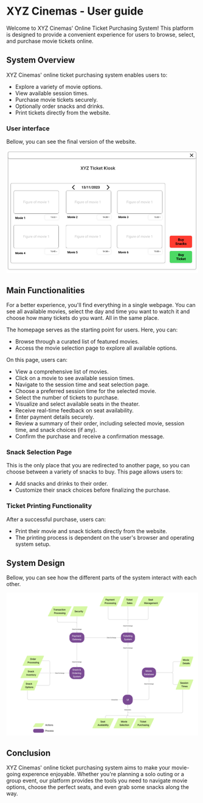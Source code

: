 # XYZ Cinemas - User guide


Welcome to XYZ Cinemas' Online Ticket Purchasing System! This platform is designed to provide a convenient experience for users to browse, select, and purchase movie tickets online.

## System Overview

XYZ Cinemas' online ticket purchasing system enables users to:
- Explore a variety of movie options.
- View available session times.
- Purchase movie tickets securely.
- Optionally order snacks and drinks.
- Print tickets directly from the website.

### User interface

Bellow, you can see the final version of the website.

![User Interface image](user_interface.png)

## Main Functionalities

For a better experience, you'll find everything in a single webpage. You can see all available movies, select the day and time you want to watch it and choose how many tickets do you want. All in the same place.

The homepage serves as the starting point for users. Here, you can:
- Browse through a curated list of featured movies.
- Access the movie selection page to explore all available options.

On this page, users can:
- View a comprehensive list of movies.
- Click on a movie to see available session times.
- Navigate to the session time and seat selection page.
- Choose a preferred session time for the selected movie.
- Select the number of tickets to purchase.
- Visualize and select available seats in the theater.
- Receive real-time feedback on seat availability.
- Enter payment details securely.
- Review a summary of their order, including selected movie, session time, and snack choices (if any).
- Confirm the purchase and receive a confirmation message.

### Snack Selection Page

This is the only place that you are redirected to another page, so you can choose between a variety of snacks to buy.
This page allows users to:
- Add snacks and drinks to their order.
- Customize their snack choices before finalizing the purchase.

### Ticket Printing Functionality

After a successful purchase, users can:
- Print their movie and snack tickets directly from the website.
- The printing process is dependent on the user's browser and operating system setup.

## System Design 

Bellow, you can see how the different parts of the system interact with each other.

![User Interface image](design_diagram.png)

## Conclusion

XYZ Cinemas' online ticket purchasing system aims to make your movie-going experence enjoyable. 
Whether you're planning a solo outing or a group event, our platform provides the tools you need to navigate movie options, choose the perfect seats, and even grab some snacks along the way.
